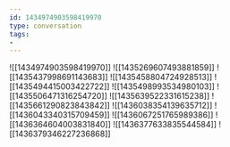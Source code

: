 ```yaml
---
id: 1434974903598419970
type: conversation
tags:
- 
---
```

![[1434974903598419970]]
![[1435269607493881859]]
![[1435437998691143683]]
![[1435458804724928513]]
![[1435494415003422722]]
![[1435498993534980103]]
![[1435506471316254720]]
![[1435639522331615238]]
![[1435661290823843842]]
![[1436038354139635712]]
![[1436043340315709459]]
![[1436067251765989386]]
![[1436364604003831840]]
![[1436377633835544584]]
![[1436379346227236868]]


